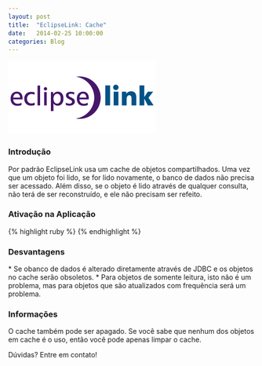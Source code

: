```yaml
---
layout: post
title:  "EclipseLink: Cache"
date:   2014-02-25 10:00:00
categories: Blog
---
```


<img src="/img/posts/eclipseLink.png" />

<h3>Introdução</h3>
Por padrão EclipseLink usa um cache de objetos compartilhados. Uma vez que um objeto foi lido, se for lido novamente, o banco de dados 
não precisa ser acessado. Além disso, se o objeto é lido através de qualquer consulta, não terá de ser reconstruído, e ele não precisam ser refeito.

<h3>Ativação na Aplicação</h3>
{% highlight ruby %}
<property name="eclipselink.cache.shared.default" value="true" />
{% endhighlight %}

<h3>Desvantagens</h3>
* Se obanco de dados é alterado diretamente através de JDBC e os objetos no cache serão obsoletos.
* Para objetos de somente leitura, isto não é um problema, mas para objetos que são atualizados com frequência será um problema.

<h3>Informações</h3>
O cache também pode ser apagado. Se você sabe que nenhum dos objetos em cache é o uso, então você pode apenas limpar o cache.

Dúvidas? Entre em contato!
